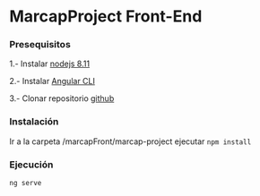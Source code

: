 # MarcapProject Front-End

### Presequisitos
1.- Instalar [nodejs 8.11](https://nodejs.org/es/) 

2.- Instalar [Angular CLI](https://github.com/angular/angular-cli) 

3.- Clonar repositorio [github](https://github.com/ivillarreal91/marcap)

### Instalación
Ir a la carpeta /marcapFront/marcap-project ejecutar `npm install`

### Ejecución
`ng serve`
